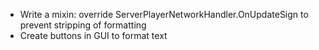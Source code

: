 - Write a mixin: override ServerPlayerNetworkHandler.OnUpdateSign to prevent stripping of formatting
- Create buttons in GUI to format text
